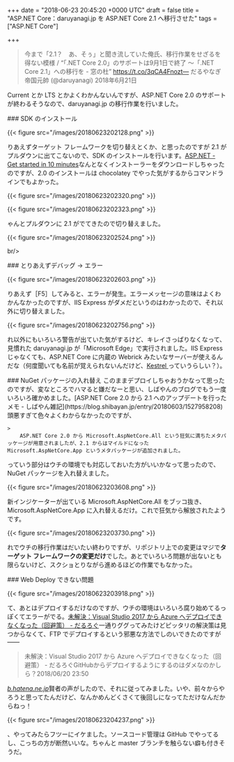 
+++
date = "2018-06-23 20:45:20 +0000 UTC"
draft = false
title = "ASP.NET Core：daruyanagi.jp を ASP.NET Core 2.1 へ移行させた"
tags = ["ASP.NET Core"]

+++


>今まで「2.1？　あ、そぅ」と聞き流していた俺氏、移行作業をせざるを得ない模様 / “「.NET Core 2.0」のサポートは9月1日で終了 ～「.NET Core 2.1」への移行を - 窓の杜” https://t.co/3qCA4Fnozt— だるやなぎ 帝国元帥 (@daruyanagi) 2018年6月21日<script async="" src="https://platform.twitter.com/widgets.js" charset="utf-8"></script>

Current とか LTS とかよくわかんないんですが、ASP.NET Core 2.0 のサポートが終わるそうなので、daruyanagi.jp の移行作業を行いました。

<div class="section">
    ### SDK のインストール
    

{{< figure src="/images/20180623202128.png"  >}}

りあえずターゲット フレームワークを切り替えとくか、と思ったのですが 2.1 がプルダウンに出てこないので、SDK のインストールを行います。[ASP.NET - Get started in 10 minutes](https://www.microsoft.com/net/learn/apps/web/get-started/windows)なんとなくインストーラーをダウンロードしちゃったのですが、2.0 のインストールは chocolatey でやった気がするからコマンドラインでもよかった。

{{< figure src="/images/20180623202320.png"  >}}

{{< figure src="/images/20180623202323.png"  >}}

ゃんとプルダウンに 2.1 がでてきたので切り替えました。

{{< figure src="/images/20180623202524.png"  >}}

br/>


</div>
<div class="section">
    ### とりあえずデバッグ → エラー
    

{{< figure src="/images/20180623202603.png"  >}}

りあえず［F5］してみると、エラーが発生。エラーメッセージの意味はよくわかんなかったのですが、IIS Express がダメだというのはわかったので、それ以外に切り替えました。

{{< figure src="/images/20180623202756.png"  >}}

れ以外にもいろいろ警告が出ていた気がするけど、キレイさっぱりなくなって、見慣れた daruyanagi.jp が「Microsoft Edge」で実行されました。IIS Express じゃなくても、ASP.NET Core に内蔵の Webrick みたいなサーバーが使えるんだな（何度聞いても名前が覚えられないんだけど、<a href="https://docs.microsoft.com/ja-jp/aspnet/core/fundamentals/servers/?view=aspnetcore-2.1&amp;tabs=aspnetcore2x">Kestrel </a>っていうらしい？）。

</div>
<div class="section">
    ### NuGet パッケージの入れ替え
    このままデプロイしちゃおうかなって思ったのですが、変なところでハマると嫌だなーと思い、しばやんのブログでもう一度いろいろ確かめました。[ASP.NET Core 2.0 から 2.1 へのアップデートを行ったメモ - しばやん雑記](https://blog.shibayan.jp/entry/20180603/1527958208)頭悪すぎて色々よくわからなかったのですが、

    >
        ASP.NET Core 2.0 から Microsoft.AspNetCore.All という狂気に満ちたメタパッケージが用意されましたが、2.1 からはマイルドになった Microsoft.AspNetCore.App というメタパッケージが追加されました。

    
っていう部分はウチの環境でも対応しておいた方がいいかなって思ったので、NuGet パッケージを入れ替えました。

{{< figure src="/images/20180623203608.png"  >}}

新インジケーターが出ている Microsoft.AspNetCore.All をブッコ抜き、Microsoft.AspNetCore.App に入れ替えるだけ。これで狂気から解放されたようです。

{{< figure src="/images/20180623203730.png"  >}}

れでウチの移行作業はだいたい終わりですが、リポジトリ上での変更はマジで**ターゲット フレームワークの変更だけ**でした。あとでいろいろ問題が出ないとも限らないけど、スクショとりながら進めるほどの作業でもなかった。

</div>
<div class="section">
    ### Web Deploy できない問題
    

{{< figure src="/images/20180623203918.png"  >}}

て、あとはデプロイするだけなのですが、ウチの環境はいろいろ腐り始めてるっぽくてエラーがでる。[未解決：Visual Studio 2017 から Azure へデプロイできなくなった（回避策） - だるろぐ](https://blog.daruyanagi.jp/entry/2018/06/20/232113)一通りググってみたけどピッタリの解決策は見つからなくて、FTP でデプロイするという邪悪な方法でしのいできたのですが――

>未解決：Visual Studio 2017 から Azure へデプロイできなくなった（回避策） - だるろぐGitHubからデプロイするようにするのはダメなのかしら？2018/06/20 23:50<script src="https://b.st-hatena.com/js/comment-widget.js" charset="utf-8" async=""></script>

<cite class="hatena-citation"><a href="http://b.hatena.ne.jp/entry/366160930/comment/nakaji999">b.hatena.ne.jp</a></cite>賢者の声がしたので、それに従ってみました。いや、前々からやろうと思ってたんだけど、なんかめんどくさくて後回しになってただけなんだからねっ！

{{< figure src="/images/20180623204237.png"  >}}

、やってみたらフツーにイケました。ソースコード管理は GitHub でやってるし、こっちの方が断然いいな。ちゃんと master ブランチを触らない癖も付きそうだ。

</div>

